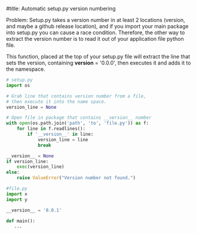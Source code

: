 #title: Automatic setup.py version numbering

Problem: Setup.py takes a version number in at least 2 locations (version, and maybe a github release location), and if you import your main package into setup.py you can cause a race condition.  Therefore, the other way to extract the version number is to read it out of your application file python file.

This function, placed at the top of your setup.py file will extract the line that sets the version, containing __version__ = '0.0.0', then executes it and adds it to the namespace.


```python
# setup.py
import os

# Grab line that contains version number from a file,
# then execute it into the name space.
version_line = None

# Open file in package that contains __version__ number
with open(os.path.join('path', 'to', 'file.py')) as f:
    for line in f.readlines():
        if '__version__' in line:
            version_line = line
            break

__version__ = None
if version_line:
    exec(version_line)
else:
    raise ValueError("Version number not found.")
```

```python
#file.py
import x
import y

__version__ = '0.0.1'

def main():
   ...
```
